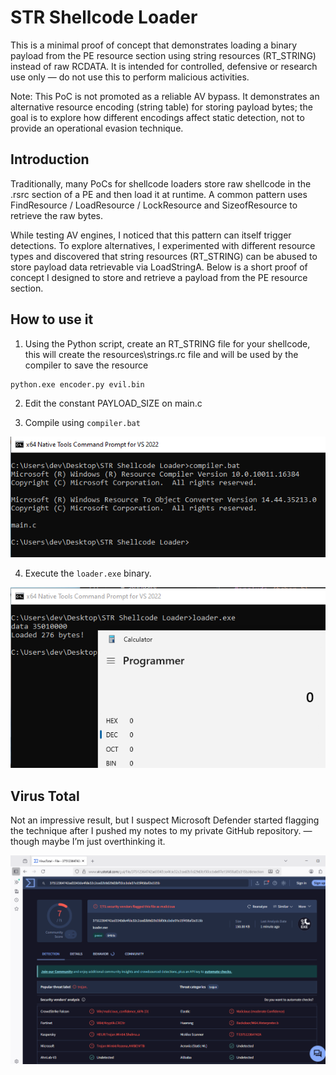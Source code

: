 # STR Shellcode Loader
This is a minimal proof of concept that demonstrates loading a binary payload from the PE resource section using string resources (RT_STRING) instead of raw RCDATA. It is intended for controlled, defensive or research use only — do not use this to perform malicious activities.

Note: This PoC is not promoted as a reliable AV bypass. It demonstrates an alternative resource encoding (string table) for storing payload bytes; the goal is to explore how different encodings affect static detection, not to provide an operational evasion technique.

## Introduction
Traditionally, many PoCs for shellcode loaders store raw shellcode in the .rsrc section of a PE and then load it at runtime. A common pattern uses FindResource / LoadResource / LockResource and SizeofResource to retrieve the raw bytes.

While testing AV engines, I noticed that this pattern can itself trigger detections. To explore alternatives, I experimented with different resource types and discovered that string resources (RT_STRING) can be abused to store payload data retrievable via LoadStringA. Below is a short proof of concept I designed to store and retrieve a payload from the PE resource section.

## How to use it
1. Using the Python script, create an RT_STRING file for your shellcode, this will create the resources\strings.rc file and will be used by the compiler to save the resource
```cmd
python.exe encoder.py evil.bin
```

2. Edit the constant PAYLOAD_SIZE on main.c

3. Compile using ```compiler.bat```

![Compiler](imgs/compiler.png)

4. Execute the ```loader.exe``` binary.

![calc](imgs/calc.png)

## Virus Total

Not an impressive result, but I suspect Microsoft Defender started flagging the technique after I pushed my notes to my private GitHub repository. — though maybe I’m just overthinking it.

![virus total](imgs/virustotal.png)